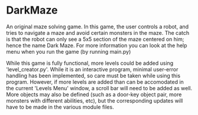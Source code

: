 # DarkMaze

An original maze solving game. In this game, the user controls a robot, and tries to navigate a maze and avoid certain monsters in the maze. The catch is that the robot can only see a 5x5 section of the maze centered on him; hence the name Dark Maze. For more information you can look at the help menu when you run the game (by running main.py)

While this game is fully functional, more levels could be added using 'level_creator.py'. While it is an interactive program, minimal user-error handling has been implemented, so care must be taken while using this program. However, if more levels are added than can be accomodated in the current 'Levels Menu' window, a scroll bar will need to be added as well. 
More objects may also be defined (such as a door-key object pair, more monsters with different abilities, etc), but the corresponding updates will have to be made in the various module files. 
